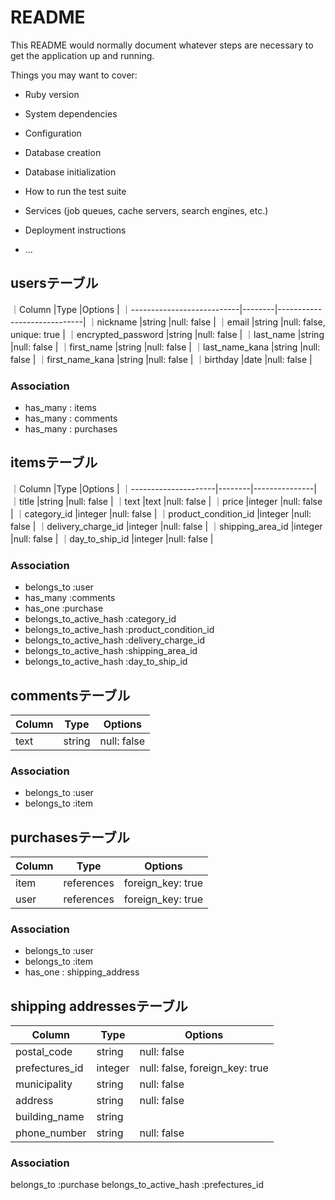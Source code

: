 # README

This README would normally document whatever steps are necessary to get the
application up and running.

Things you may want to cover:

* Ruby version

* System dependencies

* Configuration

* Database creation

* Database initialization

* How to run the test suite

* Services (job queues, cache servers, search engines, etc.)

* Deployment instructions

* ...


## usersテーブル

｜Column                     |Type    |Options                      |
｜---------------------------|--------|-----------------------------|
｜nickname                   |string  |null: false                  |
｜email                      |string  |null: false, unique: true    |
｜encrypted_password         |string  |null: false                  |
｜last_name                  |string  |null: false                  |
｜first_name                 |string  |null: false                  |
｜last_name_kana             |string  |null: false                  |
｜first_name_kana            |string  |null: false                  |
｜birthday                   |date    |null: false                  |

### Association

- has_many : items
- has_many : comments
- has_many : purchases


## itemsテーブル

｜Column               |Type    |Options        |
｜---------------------|--------|---------------|
｜title                |string  |null: false    |
｜text                 |text    |null: false    |
｜price                |integer |null: false    |
｜category_id          |integer |null: false    |
｜product_condition_id |integer |null: false    |
｜delivery_charge_id   |integer |null: false    |
｜shipping_area_id     |integer |null: false    |
｜day_to_ship_id       |integer |null: false    |




### Association

- belongs_to :user
- has_many   :comments
- has_one    :purchase
- belongs_to_active_hash :category_id
- belongs_to_active_hash :product_condition_id
- belongs_to_active_hash :delivery_charge_id
- belongs_to_active_hash :shipping_area_id
- belongs_to_active_hash :day_to_ship_id

## commentsテーブル

|Column           |Type    |Options        |
|-----------------|--------|---------------|
|text             |string  |null: false    |

### Association

- belongs_to :user
- belongs_to :item

## purchasesテーブル
|Column           |Type        |Options            |
|-----------------|------------|-------------------|
|item             |references  |foreign_key: true  |
|user             |references  |foreign_key: true  |

### Association

- belongs_to :user
- belongs_to :item
- has_one : shipping_address

## shipping addressesテーブル
|Column                   |Type    |Options                        |
|-------------------------|--------|-------------------------------|
|postal_code              |string  |null: false                    |
|prefectures_id           |integer |null: false, foreign_key: true |
|municipality             |string  |null: false                    |
|address                  |string  |null: false                    |
|building_name            |string  |                               |
|phone_number             |string  |null: false                    |


### Association

belongs_to :purchase
belongs_to_active_hash :prefectures_id







